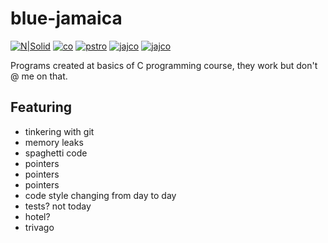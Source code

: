 # blue-jamaica

[![N|Solid](http://home.agh.edu.pl/~mbargiel/img/c-programming.png)](http://www.iet.agh.edu.pl/pl/)
[![co](https://img.shields.io/badge/build-passing-success)](https://www.youtube.com/watch?v=dQw4w9WgXcQ)
[![pstro](https://img.shields.io/badge/memory%20leaks-all-ff69b4)](https://media.tenor.com/images/4df5cb0ff605dac148602d58348d760e/tenor.gif)
[![jajco](https://img.shields.io/badge/code%20quality-S%2B%2B-success)](https://i.kym-cdn.com/entries/icons/original/000/031/015/cover5.jpg)
[![jajco](https://img.shields.io/badge/maintainability-why-critical)](https://www.youtube.com/watch?v=dQw4w9WgXcQ)

Programs created at basics of C programming course, they work but don't @ me on that.

## Featuring

- tinkering with git
- memory leaks
- spaghetti code
- pointers
- pointers
- pointers
- code style changing from day to day
- tests? not today
- hotel?
- trivago
